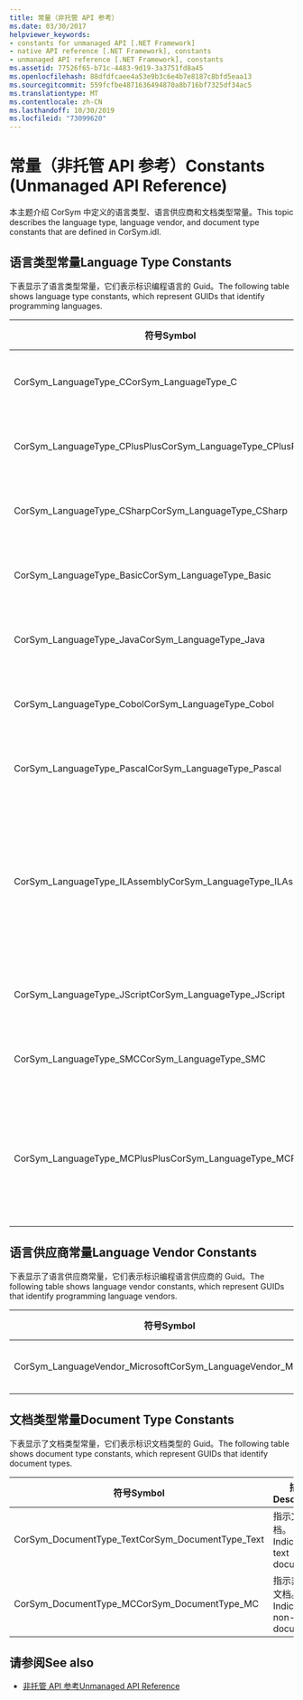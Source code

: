 ```yaml
---
title: 常量（非托管 API 参考）
ms.date: 03/30/2017
helpviewer_keywords:
- constants for unmanaged API [.NET Framework]
- native API reference [.NET Framework], constants
- unmanaged API reference [.NET Framework], constants
ms.assetid: 77526f65-b71c-4483-9d19-3a3751fd8a45
ms.openlocfilehash: 88dfdfcaee4a53e9b3c6e4b7e8187c8bfd5eaa13
ms.sourcegitcommit: 559fcfbe4871636494870a8b716bf7325df34ac5
ms.translationtype: MT
ms.contentlocale: zh-CN
ms.lasthandoff: 10/30/2019
ms.locfileid: "73099620"
---
```

# <a name="constants-unmanaged-api-reference"></a><span data-ttu-id="074bf-102">常量（非托管 API 参考）</span><span class="sxs-lookup"><span data-stu-id="074bf-102">Constants (Unmanaged API Reference)</span></span>
<span data-ttu-id="074bf-103">本主题介绍 CorSym 中定义的语言类型、语言供应商和文档类型常量。</span><span class="sxs-lookup"><span data-stu-id="074bf-103">This topic describes the language type, language vendor, and document type constants that are defined in CorSym.idl.</span></span>  
  
## <a name="language-type-constants"></a><span data-ttu-id="074bf-104">语言类型常量</span><span class="sxs-lookup"><span data-stu-id="074bf-104">Language Type Constants</span></span>  
 <span data-ttu-id="074bf-105">下表显示了语言类型常量，它们表示标识编程语言的 Guid。</span><span class="sxs-lookup"><span data-stu-id="074bf-105">The following table shows language type constants, which represent GUIDs that identify programming languages.</span></span>  
  
|<span data-ttu-id="074bf-106">符号</span><span class="sxs-lookup"><span data-stu-id="074bf-106">Symbol</span></span>|<span data-ttu-id="074bf-107">描述</span><span class="sxs-lookup"><span data-stu-id="074bf-107">Description</span></span>|  
|------------|-----------------|  
|<span data-ttu-id="074bf-108">CorSym_LanguageType_C</span><span class="sxs-lookup"><span data-stu-id="074bf-108">CorSym_LanguageType_C</span></span>|<span data-ttu-id="074bf-109">指示 C 语言。</span><span class="sxs-lookup"><span data-stu-id="074bf-109">Indicates the C language.</span></span>|  
|<span data-ttu-id="074bf-110">CorSym_LanguageType_CPlusPlus</span><span class="sxs-lookup"><span data-stu-id="074bf-110">CorSym_LanguageType_CPlusPlus</span></span>|<span data-ttu-id="074bf-111">指示C++语言。</span><span class="sxs-lookup"><span data-stu-id="074bf-111">Indicates the C++ language.</span></span>|  
|<span data-ttu-id="074bf-112">CorSym_LanguageType_CSharp</span><span class="sxs-lookup"><span data-stu-id="074bf-112">CorSym_LanguageType_CSharp</span></span>|<span data-ttu-id="074bf-113">指示C#语言。</span><span class="sxs-lookup"><span data-stu-id="074bf-113">Indicates the C# language.</span></span>|  
|<span data-ttu-id="074bf-114">CorSym_LanguageType_Basic</span><span class="sxs-lookup"><span data-stu-id="074bf-114">CorSym_LanguageType_Basic</span></span>|<span data-ttu-id="074bf-115">指示基本语言。</span><span class="sxs-lookup"><span data-stu-id="074bf-115">Indicates the Basic language.</span></span>|  
|<span data-ttu-id="074bf-116">CorSym_LanguageType_Java</span><span class="sxs-lookup"><span data-stu-id="074bf-116">CorSym_LanguageType_Java</span></span>|<span data-ttu-id="074bf-117">指示 Java 语言。</span><span class="sxs-lookup"><span data-stu-id="074bf-117">Indicates the Java language.</span></span>|  
|<span data-ttu-id="074bf-118">CorSym_LanguageType_Cobol</span><span class="sxs-lookup"><span data-stu-id="074bf-118">CorSym_LanguageType_Cobol</span></span>|<span data-ttu-id="074bf-119">指示 COBOL 语言。</span><span class="sxs-lookup"><span data-stu-id="074bf-119">Indicates the COBOL language.</span></span>|  
|<span data-ttu-id="074bf-120">CorSym_LanguageType_Pascal</span><span class="sxs-lookup"><span data-stu-id="074bf-120">CorSym_LanguageType_Pascal</span></span>|<span data-ttu-id="074bf-121">指示 Pascal 语言。</span><span class="sxs-lookup"><span data-stu-id="074bf-121">Indicates the Pascal language.</span></span>|  
|<span data-ttu-id="074bf-122">CorSym_LanguageType_ILAssembly</span><span class="sxs-lookup"><span data-stu-id="074bf-122">CorSym_LanguageType_ILAssembly</span></span>|<span data-ttu-id="074bf-123">指示 Microsoft 中间语言（MSIL）程序集代码。</span><span class="sxs-lookup"><span data-stu-id="074bf-123">Indicates the Microsoft intermediate language (MSIL) assembly code.</span></span>|  
|<span data-ttu-id="074bf-124">CorSym_LanguageType_JScript</span><span class="sxs-lookup"><span data-stu-id="074bf-124">CorSym_LanguageType_JScript</span></span>|<span data-ttu-id="074bf-125">指示 JScript 语言。</span><span class="sxs-lookup"><span data-stu-id="074bf-125">Indicates the JScript language.</span></span>|  
|<span data-ttu-id="074bf-126">CorSym_LanguageType_SMC</span><span class="sxs-lookup"><span data-stu-id="074bf-126">CorSym_LanguageType_SMC</span></span>|<span data-ttu-id="074bf-127">指示 SMC 语言。</span><span class="sxs-lookup"><span data-stu-id="074bf-127">Indicates the SMC language.</span></span>|  
|<span data-ttu-id="074bf-128">CorSym_LanguageType_MCPlusPlus</span><span class="sxs-lookup"><span data-stu-id="074bf-128">CorSym_LanguageType_MCPlusPlus</span></span>|<span data-ttu-id="074bf-129">指示为C++ .NET Framework 启用的语言。</span><span class="sxs-lookup"><span data-stu-id="074bf-129">Indicates the C++ language enabled for the .NET Framework.</span></span>|  
  
## <a name="language-vendor-constants"></a><span data-ttu-id="074bf-130">语言供应商常量</span><span class="sxs-lookup"><span data-stu-id="074bf-130">Language Vendor Constants</span></span>  
 <span data-ttu-id="074bf-131">下表显示了语言供应商常量，它们表示标识编程语言供应商的 Guid。</span><span class="sxs-lookup"><span data-stu-id="074bf-131">The following table shows language vendor constants, which represent GUIDs that identify programming language vendors.</span></span>  
  
|<span data-ttu-id="074bf-132">符号</span><span class="sxs-lookup"><span data-stu-id="074bf-132">Symbol</span></span>|<span data-ttu-id="074bf-133">描述</span><span class="sxs-lookup"><span data-stu-id="074bf-133">Description</span></span>|  
|------------|-----------------|  
|<span data-ttu-id="074bf-134">CorSym_LanguageVendor_Microsoft</span><span class="sxs-lookup"><span data-stu-id="074bf-134">CorSym_LanguageVendor_Microsoft</span></span>|<span data-ttu-id="074bf-135">指示 Microsoft。</span><span class="sxs-lookup"><span data-stu-id="074bf-135">Indicates Microsoft.</span></span>|  
  
## <a name="document-type-constants"></a><span data-ttu-id="074bf-136">文档类型常量</span><span class="sxs-lookup"><span data-stu-id="074bf-136">Document Type Constants</span></span>  
 <span data-ttu-id="074bf-137">下表显示了文档类型常量，它们表示标识文档类型的 Guid。</span><span class="sxs-lookup"><span data-stu-id="074bf-137">The following table shows document type constants, which represent GUIDs that identify document types.</span></span>  
  
|<span data-ttu-id="074bf-138">符号</span><span class="sxs-lookup"><span data-stu-id="074bf-138">Symbol</span></span>|<span data-ttu-id="074bf-139">描述</span><span class="sxs-lookup"><span data-stu-id="074bf-139">Description</span></span>|  
|------------|-----------------|  
|<span data-ttu-id="074bf-140">CorSym_DocumentType_Text</span><span class="sxs-lookup"><span data-stu-id="074bf-140">CorSym_DocumentType_Text</span></span>|<span data-ttu-id="074bf-141">指示文本文档。</span><span class="sxs-lookup"><span data-stu-id="074bf-141">Indicates a text document.</span></span>|  
|<span data-ttu-id="074bf-142">CorSym_DocumentType_MC</span><span class="sxs-lookup"><span data-stu-id="074bf-142">CorSym_DocumentType_MC</span></span>|<span data-ttu-id="074bf-143">指示非文本文档。</span><span class="sxs-lookup"><span data-stu-id="074bf-143">Indicates a non-text document.</span></span>|  
  
## <a name="see-also"></a><span data-ttu-id="074bf-144">请参阅</span><span class="sxs-lookup"><span data-stu-id="074bf-144">See also</span></span>

- [<span data-ttu-id="074bf-145">非托管 API 参考</span><span class="sxs-lookup"><span data-stu-id="074bf-145">Unmanaged API Reference</span></span>](index.md)
